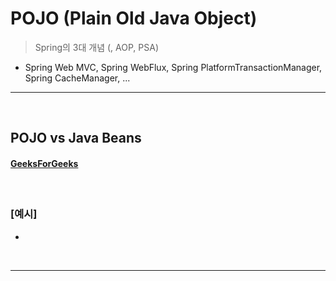 # POJO (Plain Old Java Object)
> Spring의 3대 개념 (, AOP, PSA)
* Spring Web MVC, Spring WebFlux, Spring PlatformTransactionManager, Spring CacheManager, ... 

<hr>
<br>

## POJO vs Java Beans
#### [GeeksForGeeks](https://www.geeksforgeeks.org/pojo-vs-java-beans/)
#### 

<br>

### [예시]
* 

<br>
<hr>
<br>
